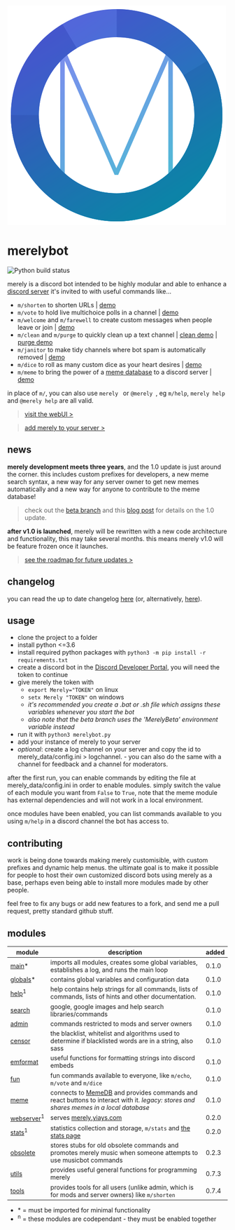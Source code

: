 ![merely logo](profile.png)
# merelybot
![Python build status](https://github.com/yiays/merely/workflows/merelybot/badge.svg?branch=master)

merely is a discord bot intended to be highly modular and able to enhance a [discord server](https://discord.gg/f6TnEJM) it's invited to with useful commands like...
 - `m/shorten` to shorten URLs | [demo](https://merely.yiays.com/#/shorten)
 - `m/vote` to hold live multichoice polls in a channel | [demo](https://merely.yiays.com/#/vote)
 - `m/welcome` and `m/farewell` to create custom messages when people leave or join | [demo](https://merely.yiays.com/#/welcome)
 - `m/clean` and `m/purge` to quickly clean up a text channel | [clean demo](https://merely.yiays.com/#/clean) | [purge demo](https://merely.yiays.com/#/purge)
 - `m/janitor` to make tidy channels where bot spam is automatically removed | [demo](https://merely.yiays.com/#/janitor)
 - `m/dice` to roll as many custom dice as your heart desires | [demo](https://merely.yiays.com/#/dice)
 - `m/meme` to bring the power of a [meme database](https://meme.yiays.com/) to a discord server | [demo](https://merely.yiays.com/#/meme)

in place of `m/`, you can also use `merely ` or `@merely `, eg `m/help`, `merely help` and `@merely help` are all valid.

> [visit the webUI >](https://merely.yiays.com/)

> [add merely to your server >](https://discordapp.com/oauth2/authorize?client_id=309270899909984267&scope=bot&permissions=0)

## news
**merely development meets three years**, and the 1.0 update is just around the corner. this includes custom prefixes for developers, a new meme search syntax,
a new way for any server owner to get new memes automatically and a new way for anyone to contribute to the meme database!

> check out the [beta branch](https://github.com/yiays/merely/commits/beta) and this [blog post](https://blog.yiays.com/merely-turns-3-heres-some-exciting-news) for details on the 1.0 update.

**after v1.0 is launched**, merely will be rewritten with a new code architecture and functionality, this may take several months. this means merely v1.0 will be feature frozen once it launches.

> [see the roadmap for future updates >](https://github.com/yesiateyoursheep/merely/projects/1)

## changelog
you can read the up to date changelog [here](https://merely.yiays.com/changes.html) (or, alternatively, [here](merely_data/changes.md)).

## usage
 - clone the project to a folder
 - install python <=3.6
 - install required python packages with `python3 -m pip install -r requirements.txt`
 - create a discord bot in the [Discord Developer Portal](https://discordapp.com/developers/applications/), you will need the token to continue
 - give merely the token with
   - `export Merely="TOKEN"` on linux
   - `setx Merely "TOKEN"` on windows
   - *it's recommended you create a .bat or .sh file which assigns these variables whenever you start the bot*
   - *also note that the beta branch uses the 'MerelyBeta' environment variable instead*
 - run it with `python3 merelybot.py`
 - add your instance of merely to your server
 - *optional*: create a log channel on your server and copy the id to merely_data/config.ini > logchannel. - you can also do the same with a channel for feedback and a channel for moderators.

after the first run, you can enable commands by editing the file at merely_data/config.ini in order to enable modules. simply switch the value of each module you want from `False` to `True`, note that the meme module has external dependencies and will not work in a local environment.

once modules have been enabled, you can list commands available to you using `m/help` in a discord channel the bot has access to.

## contributing
work is being done towards making merely customisible, with custom prefixes and dynamic help menus. the ultimate goal is to make it possible for people to host their own customized discord bots using merely as a base, perhaps even being able to install more modules made by other people.

feel free to fix any bugs or add new features to a fork, and send me a pull request, pretty standard github stuff.

## modules
| module | description | added |
| ------ | ----------- | ----- |
| [main](merelybot.py)* | imports all modules, creates some global variables, establishes a log, and runs the main loop | 0.1.0 |
| [globals](globals.py)* | contains global variables and configuration data | 0.1.0 |
| [help](help.py)<sup>1</sup> | help contains help strings for all commands, lists of commands, lists of hints and other documentation. | 0.1.0 |
| [search](search.py) | google, google images and help search libraries/commands | 0.1.0 |
| [admin](admin.py) | commands restricted to mods and server owners | 0.1.0 |
| [censor](censor.py) | the blacklist, whitelist and algorithms used to determine if blacklisted words are in a string, also sass | 0.1.0 |
| [emformat](emformat.py) | useful functions for formatting strings into discord embeds | 0.1.0 |
| [fun](fun.py) | fun commands available to everyone, like `m/echo`, `m/vote` and `m/dice` | 0.1.0 |
| [meme](meme.py) | connects to [MemeDB](https://meme.yiays.com/) and provides commands and react buttons to interact with it. *legacy: stores and shares memes in a local database* | 0.1.0 |
| [webserver](webserver.py)<sup>1</sup> | serves [merely.yiays.com](https://merely.yiays.com/) | 0.2.0 |
| [stats](stats.py)<sup>1</sup> | statistics collection and storage, `m/stats` and [the stats page](https://merely.yiays.com/stats.html) | 0.2.0 |
| [obsolete](obsolete.py) | stores stubs for old obsolete commands and promotes merely music when someone attempts to use musicbot commands | 0.2.3 |
| [utils](utils.py) | provides useful general functions for programming merely | 0.7.3 |
| [tools](tools.py) | provides tools for all users (unlike admin, which is for mods and server owners) like `m/shorten` | 0.7.4 |

 - \* = must be imported for minimal functionality
 - <sup>n</sup> = these modules are codependant - they must be enabled together
